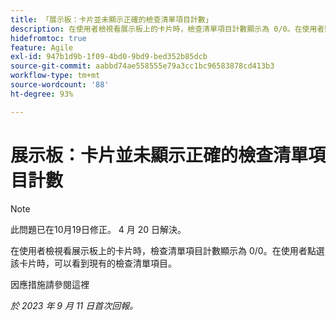 ```yaml
---
title: 「展示板：卡片並未顯示正確的檢查清單項目計數」
description: 在使用者檢視看展示板上的卡片時，檢查清單項目計數顯示為 0/0。在使用者點選該卡片時，可以看到現有的檢查清單項目。
hidefromtoc: true
feature: Agile
exl-id: 947b1d9b-1f09-4bd0-9bd9-bed352b85dcb
source-git-commit: aabbd74ae558555e79a3cc1bc96583878cd413b3
workflow-type: tm+mt
source-wordcount: '88'
ht-degree: 93%

---
```


# 展示板：卡片並未顯示正確的檢查清單項目計數

>[!NOTE]
>
>此問題已在10月19日修正。 4 月 20 日解決。

在使用者檢視看展示板上的卡片時，檢查清單項目計數顯示為 0/0。在使用者點選該卡片時，可以看到現有的檢查清單項目。

因應措施請參閱這裡

_於 2023 年 9 月 11 日首次回報。_
